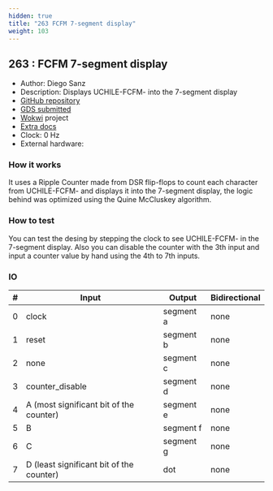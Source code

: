 ```yaml
---
hidden: true
title: "263 FCFM 7-segment display"
weight: 103
---
```


## 263 : FCFM 7-segment display

* Author: Diego Sanz
* Description: Displays UCHILE-FCFM- into the 7-segment display
* [GitHub repository](https://github.com/DiegoSanzB/tinytapeout_submission)
* [GDS submitted](https://github.com/DiegoSanzB/tinytapeout_submission/actions/runs/6113937772)
* [Wokwi](https://wokwi.com/projects/375176944142127105) project
* [Extra docs](README.md)
* Clock: 0 Hz
* External hardware: 



### How it works

It uses a Ripple Counter made from DSR flip-flops to count each character from UCHILE-FCFM- and displays it into the 7-segment display, the logic behind was optimized using the Quine McCluskey algorithm.


### How to test

You can test the desing by stepping the clock to see UCHILE-FCFM- in the 7-segment display. Also you can disable the counter with the 3th input and input a counter value by hand using the 4th to 7th inputs.


### IO

| # | Input        | Output       | Bidirectional      |
|---|--------------|--------------| -------------------|
| 0 | clock  | segment a | none |
| 1 | reset  | segment b | none |
| 2 | none  | segment c | none |
| 3 | counter_disable  | segment d | none |
| 4 | A (most significant bit of the counter)  | segment e | none |
| 5 | B  | segment f | none |
| 6 | C  | segment g | none |
| 7 | D (least significant bit of the counter)  | dot | none |
